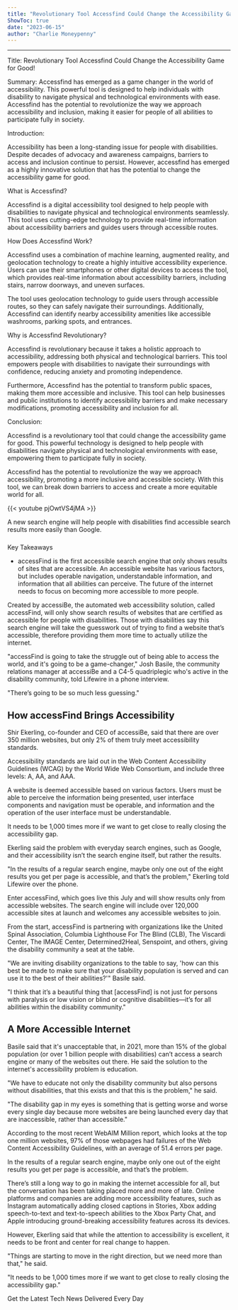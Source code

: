 ```yaml
---
title: "Revolutionary Tool Accessfind Could Change the Accessibility Game for Good!"
ShowToc: true 
date: "2023-06-15"
author: "Charlie Moneypenny"
---
```

*****
Title: Revolutionary Tool Accessfind Could Change the Accessibility Game for Good!

Summary: Accessfind has emerged as a game changer in the world of accessibility. This powerful tool is designed to help individuals with disability to navigate physical and technological environments with ease. Accessfind has the potential to revolutionize the way we approach accessibility and inclusion, making it easier for people of all abilities to participate fully in society.

Introduction:

Accessibility has been a long-standing issue for people with disabilities. Despite decades of advocacy and awareness campaigns, barriers to access and inclusion continue to persist. However, accessfind has emerged as a highly innovative solution that has the potential to change the accessibility game for good.

What is Accessfind?

Accessfind is a digital accessibility tool designed to help people with disabilities to navigate physical and technological environments seamlessly. This tool uses cutting-edge technology to provide real-time information about accessibility barriers and guides users through accessible routes.

How Does Accessfind Work?

Accessfind uses a combination of machine learning, augmented reality, and geolocation technology to create a highly intuitive accessibility experience. Users can use their smartphones or other digital devices to access the tool, which provides real-time information about accessibility barriers, including stairs, narrow doorways, and uneven surfaces.

The tool uses geolocation technology to guide users through accessible routes, so they can safely navigate their surroundings. Additionally, Accessfind can identify nearby accessibility amenities like accessible washrooms, parking spots, and entrances.

Why is Accessfind Revolutionary?

Accessfind is revolutionary because it takes a holistic approach to accessibility, addressing both physical and technological barriers. This tool empowers people with disabilities to navigate their surroundings with confidence, reducing anxiety and promoting independence.

Furthermore, Accessfind has the potential to transform public spaces, making them more accessible and inclusive. This tool can help businesses and public institutions to identify accessibility barriers and make necessary modifications, promoting accessibility and inclusion for all.

Conclusion:

Accessfind is a revolutionary tool that could change the accessibility game for good. This powerful technology is designed to help people with disabilities navigate physical and technological environments with ease, empowering them to participate fully in society.

Accessfind has the potential to revolutionize the way we approach accessibility, promoting a more inclusive and accessible society. With this tool, we can break down barriers to access and create a more equitable world for all.

{{< youtube pjOwtVS4jMA >}} 




A new search engine will help people with disabilities find accessible search results more easily than Google. 

 
### 
Key Takeaways
 
- accessFind is the first accessible search engine that only shows results of sites that are accessible. An accessible website has various factors, but includes operable navigation, understandable information, and information that all abilities can perceive. The future of the internet needs to focus on becoming more accessible to more people.

 

Created by accessiBe, the automated web accessibility solution, called accessFind, will only show search results of websites that are certified as accessible for people with disabilities. Those with disabilities say this search engine will take the guesswork out of trying to find a website that’s accessible, therefore providing them more time to actually utilize the internet. 

 

"accessFind is going to take the struggle out of being able to access the world, and it's going to be a game-changer," Josh Basile, the community relations manager at accessiBe and a C4-5 quadriplegic who's active in the disability community, told Lifewire in a phone interview. 

 

"There’s going to be so much less guessing."

 
##   How accessFind Brings Accessibility   
 

Shir Ekerling, co-founder and CEO of accessiBe, said that there are over 350 million websites, but only 2% of them truly meet accessibility standards. 

 

Accessibility standards are laid out in the Web Content Accessibility Guidelines (WCAG) by the World Wide Web Consortium, and include three levels: A, AA, and AAA.

 

A website is deemed accessible based on various factors. Users must be able to perceive the information being presented, user interface components and navigation must be operable, and information and the operation of the user interface must be understandable.

 
It needs to be 1,000 times more if we want to get close to really closing the accessibility gap.
 

Ekerling said the problem with everyday search engines, such as Google, and their accessibility isn’t the search engine itself, but rather the results. 

 

"In the results of a regular search engine, maybe only one out of the eight results you get per page is accessible, and that’s the problem," Ekerling told Lifewire over the phone. 

 

Enter accessFind, which goes live this July and will show results only from accessible websites. The search engine will include over 120,000 accessible sites at launch and welcomes any accessible websites to join. 

 

From the start, accessFind is partnering with organizations like the United Spinal Association, Columbia Lighthouse For The Blind (CLB), The Viscardi Center, The IMAGE Center, Determined2Heal, Senspoint, and others, giving the disability community a seat at the table. 

 

"We are inviting disability organizations to the table to say, 'how can this best be made to make sure that your disability population is served and can use it to the best of their abilities?'" Basile said. 

 

"I think that it’s a beautiful thing that [accessFind] is not just for persons with paralysis or low vision or blind or cognitive disabilities—it’s for all abilities within the disability community."

 
##   A More Accessible Internet   
 

Basile said that it's unacceptable that, in 2021, more than 15% of the global population (or over 1 billion people with disabilities) can’t access a search engine or many of the websites out there. He said the solution to the internet's accessibility problem is education. 

 

"We have to educate not only the disability community but also persons without disabilities, that this exists and that this is the problem," he said. 

 

"The disability gap in my eyes is something that is getting worse and worse every single day because more websites are being launched every day that are inaccessible, rather than accessible." 

 

According to the most recent WebAIM Million report, which looks at the top one million websites, 97% of those webpages had failures of the Web Content Accessibility Guidelines, with an average of 51.4 errors per page. 

 
In the results of a regular search engine, maybe only one out of the eight results you get per page is accessible, and that’s the problem.
 

There’s still a long way to go in making the internet accessible for all, but the conversation has been taking placed more and more of late. Online platforms and companies are adding more accessibility features, such as Instagram automatically adding closed captions in Stories, Xbox adding speech-to-text and text-to-speech abilities to the Xbox Party Chat, and Apple introducing ground-breaking accessibility features across its devices.

 

However, Ekerling said that while the attention to accessibility is excellent, it needs to be front and center for real change to happen.

 

"Things are starting to move in the right direction, but we need more than that," he said. 

 

"It needs to be 1,000 times more if we want to get close to really closing the accessibility gap."

 

Get the Latest Tech News Delivered Every Day




